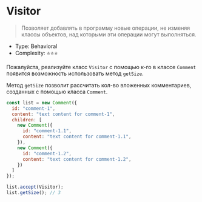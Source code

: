 # Visitor

> Позволяет добавлять в программу новые операции, не изменяя классы 
> объектов, над которыми эти операции могут выполняться.

- Type: Behavioral
- Complexity: ⭐⭐⭐

Пожалуйста, реализуйте класс `Visitor` с помощью к-го в классе `Comment` 
появится возможность использовать метод `getSize`.

Метод `getSize` позволит рассчитать кол-во вложенных комментариев, 
созданных с помощью класса `Comment`.

```js
const list = new Comment({
  id: "comment-1",
  content: "text content for comment-1",
  children: [
    new Comment({
      id: "comment-1.1",
      content: "text content for comment-1.1",
    }),
    new Comment({
      id: "comment-1.2",
      content: "text content for comment-1.2",
    })
  ]
});

list.accept(Visitor);
list.getSize(); // 3
```